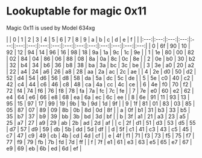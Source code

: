 # Lookuptable for magic 0x11

Magic 0x11 is used by Model 634xg

|    |  0  |  1  |  2  |  3  |  4  |  5  |  6  |  7  |  8  |  9  |  a  |  b  |  c  |  d  |  e  |  f  |
|    |:---:|:---:|:---:|:---:|:---:|:---:|:---:|:---:|:---:|:---:|:---:|:---:|:---:|:---:|:---:|:---:|
| 0  | 6f  | 90  | 10  | 92  | 12  | 94  | 14  | 96  | 16  | 98  | 18  | 9a  | 1a  | 9c  | 1c  | 9e  |
| 1  | 1e  | 80  | 00  | 82  | 02  | 84  | 04  | 86  | 06  | 88  | 08  | 8a  | 0a  | 8c  | 0c  | 8e  |
| 2  | 0e  | b0  | 30  | b2  | 32  | b4  | 34  | b6  | 36  | b8  | 38  | ba  | 3a  | bc  | 3c  | be  |
| 3  | 3e  | a0  | 20  | a2  | 22  | a4  | 24  | a6  | 26  | a8  | 28  | aa  | 2a  | ac  | 2c  | ae  |
| 4  | 2e  | d0  | 50  | d2  | 52  | d4  | 54  | d6  | 56  | d8  | 58  | da  | 5a  | dc  | 5c  | de  |
| 5  | 5e  | c0  | 40  | c2  | 42  | c4  | 44  | c6  | 46  | c8  | 48  | ca  | 4a  | cc  | 4c  | ce  |
| 6  | 4e  | f0  | 70  | f2  | 72  | f4  | 74  | f6  | 76  | f8  | 78  | fa  | 7a  | fc  | 7c  | fe  |
| 7  | 7e  | e0  | 60  | e2  | 62  | e4  | 64  | e6  | 66  | e8  | 68  | ea  | 6a  | ec  | 6c  | ee  |
| 8  | 6e  | 91  | 11  | 93  | 13  | 95  | 15  | 97  | 17  | 99  | 19  | 9b  | 1b  | 9d  | 1d  | 9f  |
| 9  | 1f  | 81  | 01  | 83  | 03  | 85  | 05  | 87  | 07  | 89  | 09  | 8b  | 0b  | 8d  | 0d  | 8f  |
| a  | 0f  | b1  | 31  | b3  | 33  | b5  | 35  | b7  | 37  | b9  | 39  | bb  | 3b  | bd  | 3d  | bf  |
| b  | 3f  | a1  | 21  | a3  | 23  | a5  | 25  | a7  | 27  | a9  | 29  | ab  | 2b  | ad  | 2d  | af  |
| c  | 2f  | d1  | 51  | d3  | 53  | d5  | 55  | d7  | 57  | d9  | 59  | db  | 5b  | dd  | 5d  | df  |
| d  | 5f  | c1  | 41  | c3  | 43  | c5  | 45  | c7  | 47  | c9  | 49  | cb  | 4b  | cd  | 4d  | cf  |
| e  | 4f  | f1  | 71  | f3  | 73  | f5  | 75  | f7  | 77  | f9  | 79  | fb  | 7b  | fd  | 7d  | ff  |
| f  | 7f  | e1  | 61  | e3  | 63  | e5  | 65  | e7  | 67  | e9  | 69  | eb  | 6b  | ed  | 6d  | ef  |
